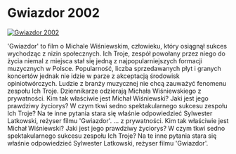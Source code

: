 Gwiazdor 2002 
=============
[![Gwiazdor 2002 ](http://vidos.pl/images/player.gif)](http://vidos.pl/gwiazdor-2002)

 'Gwiazdor' to film o Michale Wiśniewskim, człowieku, który osiągnął sukces wychodząc z nizin społecznych. Ich Troje, zespół powołany przez niego do życia niemal z miejsca stał się jedną z najpopularniejszych formacji muzycznych w Polsce. Popularność, liczba sprzedawanych płyt i granych koncertów jednak nie idzie w parze z akceptacją środowisk opiniotwórczych. Ludzie z branży muzycznej nie chcą zauważyć fenomenu zespołu Ich Troje. Dziennikarze odzierają Michała Wiśniewskiego z prywatności. Kim tak właściwie jest Michał Wiśniewski? Jaki jest jego prawdziwy życiorys? W czym tkwi sedno spektakularnego sukcesu zespołu Ich Troje? Na te inne pytania stara się właśnie odpowiedzieć Sylwester Latkowski, reżyser filmu 'Gwiazdor'.   ... z prywatności. Kim tak właściwie jest Michał Wiśniewski? Jaki jest jego prawdziwy życiorys? W czym tkwi sedno spektakularnego sukcesu zespołu Ich Troje? Na te inne pytania stara się właśnie odpowiedzieć Sylwester Latkowski, reżyser filmu 'Gwiazdor'.
